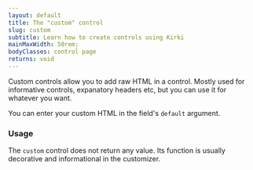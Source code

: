 ```yaml
---
layout: default
title: The "custom" control
slug: custom
subtitle: Learn how to create controls using Kirki
mainMaxWidth: 50rem;
bodyClasses: control page
returns: void
---
```


Custom controls allow you to add raw HTML in a control. Mostly used for informative controls, expanatory headers etc, but you can use it for whatever you want.

You can enter your custom HTML in the field's `default` argument.

### Usage

The `custom` control does not return any value. Its function is usually decorative and informational in the customizer.
